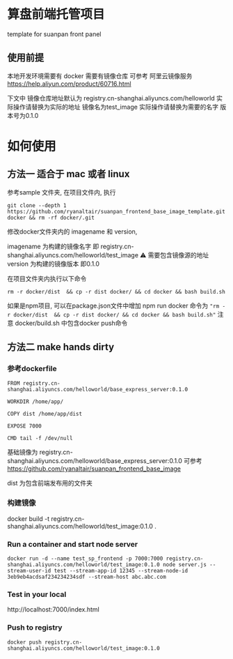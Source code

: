 # 算盘前端托管项目
template for suanpan front panel

## 使用前提
本地开发环境需要有 docker
需要有镜像仓库 
可参考 阿里云镜像服务 https://help.aliyun.com/product/60716.html

下文中 
镜像仓库地址默认为 registry.cn-shanghai.aliyuncs.com/helloworld 
实际操作请替换为实际的地址
镜像名为test_image
实际操作请替换为需要的名字
版本号为0.1.0

# 如何使用

## 方法一 适合于 mac 或者 linux

参考sample 文件夹, 在项目文件内, 执行
```
git clone --depth 1 https://github.com/ryanaltair/suanpan_frontend_base_image_template.git docker && rm -rf docker/.git
```
修改docker文件夹内的 imagename 和 version,

imagename 为构建的镜像名字 
即 registry.cn-shanghai.aliyuncs.com/helloworld/test_image
⚠️ 需要包含镜像源的地址
version 为构建的镜像版本 即0.1.0 

在项目文件夹内执行以下命令

```
rm -r docker/dist  && cp -r dist docker/ && cd docker && bash build.sh
```
如果是npm项目, 可以在package.json文件中增加 npm run docker 命令为
`"rm -r docker/dist  && cp -r dist docker/ && cd docker && bash build.sh"`
注意 docker/build.sh 中包含docker push命令

## 方法二 make hands dirty

### 参考dockerfile
```
FROM registry.cn-shanghai.aliyuncs.com/helloworld/base_express_server:0.1.0

WORKDIR /home/app/

COPY dist /home/app/dist

EXPOSE 7000

CMD tail -f /dev/null
```

基础镜像为 registry.cn-shanghai.aliyuncs.com/helloworld/base_express_server:0.1.0 
可参考 https://github.com/ryanaltair/suanpan_frontend_base_image

dist 为包含前端发布用的文件夹

### 构建镜像
docker build -t registry.cn-shanghai.aliyuncs.com/helloworld/test_image:0.1.0 .

### Run a container and start node server
`docker run -d --name test_sp_frontend -p 7000:7000 registry.cn-shanghai.aliyuncs.com/helloworld/test_image:0.1.0 node server.js --stream-user-id test --stream-app-id 12345 --stream-node-id 3eb9eb4acdsaf234234234sdf --stream-host abc.abc.com`

### Test in your local
http://localhost:7000/index.html

### Push to registry
`docker push registry.cn-shanghai.aliyuncs.com/helloworld/test_image:0.1.0`

